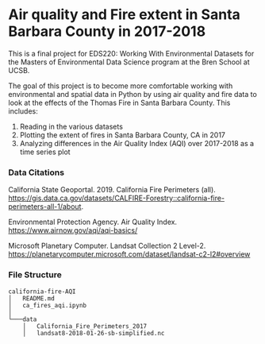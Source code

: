 # Air quality and Fire extent in Santa Barbara County in 2017-2018

This is a final project for EDS220: Working With Environmental Datasets for the Masters of Environmental Data Science program at the Bren School at UCSB. 

The goal of this project is to become more comfortable working with environmental and spatial data in Python by using air quality and fire data to look at the effects of the Thomas Fire in Santa Barbara County. This includes:

1. Reading in the various datasets
2. Plotting the extent of fires in Santa Barbara County, CA in 2017
3. Analyzing differences in the Air Quality Index (AQI) over 2017-2018 as a time series plot

### Data Citations

California State Geoportal. 2019. California Fire Perimeters (all). https://gis.data.ca.gov/datasets/CALFIRE-Forestry::california-fire-perimeters-all-1/about.

Environmental Protection Agency. Air Quality Index. https://www.airnow.gov/aqi/aqi-basics/

Microsoft Planetary Computer. Landsat Collection 2 Level-2. https://planetarycomputer.microsoft.com/dataset/landsat-c2-l2#overview

### File Structure

    california-fire-AQI
    │   README.md
    │   ca_fires_aqi.ipynb    
    │
    └───data
        │   California_Fire_Perimeters_2017
        │   landsat8-2018-01-26-sb-simplified.nc

